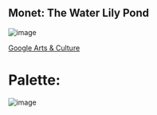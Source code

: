 ## Monet: The Water Lily Pond
![image](https://github.com/user-attachments/assets/91156a6b-4433-495d-8c95-26518804c05e)

[Google Arts & Culture](https://g.co/arts/CAM7QG6u4aY9W4819)
# Palette:
![image](https://github.com/user-attachments/assets/fe2c26ad-ef0d-4736-80f1-d2633159279d)
